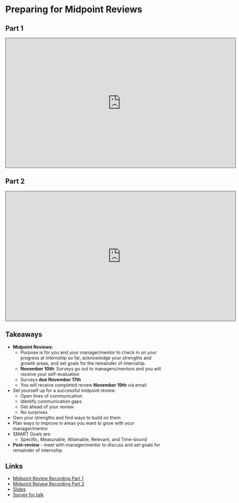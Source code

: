 # Preparing for Midpoint Reviews

## Part 1
<iframe src="https://adaacademy.hosted.panopto.com/Panopto/Pages/Embed.aspx?id=56f27120-988b-48aa-af3a-adb401360418&autoplay=false&offerviewer=true&showtitle=true&showbrand=false&captions=true&interactivity=all" height="405" width="720" style="border: 1px solid #464646;" allowfullscreen allow="autoplay"></iframe>

## Part 2
<iframe src="https://adaacademy.hosted.panopto.com/Panopto/Pages/Embed.aspx?id=4116fb08-af2e-4a2e-bb1a-adb401364195&autoplay=false&offerviewer=true&showtitle=true&showbrand=false&captions=true&interactivity=all" height="405" width="720" style="border: 1px solid #464646;" allowfullscreen allow="autoplay"></iframe>

## Takeaways

* **Midpoint Reviews:** 
  * Purpose is for you and your manager/mentor to check in on your progress at internship so far, acknowledge your strengths and growth areas, and set goals for the remainder of internship. 
  * **November 10th**: Surveys go out to managers/mentors and you will receive your self-evaluation
  * Surveys **due November 17th**
  * You will receive completed review **November 19th** via email
* Set yourself up for a successful midpoint review: 
  * Open lines of communication
  * Identify communication gaps
  * Get ahead of your review
  * No surprises
* Own your strengths and find ways to build on them
* Plan ways to improve in areas you want to grow with your manager/mentor
* SMART Goals are: 
  * Specific, Measurable, Attainable, Relevant, and Time-bound
* **Post-review** - meet with manager/mentor to discuss and set goals for remainder of internship

## Links

* [Midpoint Review Recording Part 1](https://adaacademy.hosted.panopto.com/Panopto/Pages/Viewer.aspx?id=56f27120-988b-48aa-af3a-adb401360418)
* [Midpoint Reivew Recording Part 2](https://adaacademy.hosted.panopto.com/Panopto/Pages/Viewer.aspx?id=4116fb08-af2e-4a2e-bb1a-adb401364195)
* [Slides](https://docs.google.com/presentation/d/1JvZ9UvVjDgdnO4rh9KZn_68K5dhe2nyye1HlUBIScPU/edit?usp=sharing)
* [Survey for talk](https://docs.google.com/forms/d/e/1FAIpQLSc4qeu-P3_nfxUd_v1Xx7tpnckXLkAo02E7MaX8uQ9YrKZuSg/viewform?usp=sf_link)
